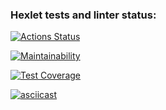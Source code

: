 ### Hexlet tests and linter status:
[![Actions Status](https://github.com/gobacktosleep/frontend-project-46/workflows/hexlet-check/badge.svg)](https://github.com/gobacktosleep/frontend-project-46/actions)

[![Maintainability](https://api.codeclimate.com/v1/badges/15e766bc88c9216813f4/maintainability)](https://codeclimate.com/github/gobacktosleep/frontend-project-46/maintainability)

[![Test Coverage](https://api.codeclimate.com/v1/badges/15e766bc88c9216813f4/test_coverage)](https://codeclimate.com/github/gobacktosleep/frontend-project-46/test_coverage)

[![asciicast](https://asciinema.org/a/siUGnpt7AQdbgkUwzhWgMoupY.svg)](https://asciinema.org/a/siUGnpt7AQdbgkUwzhWgMoupY)
